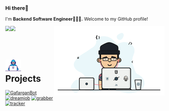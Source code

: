 ### Hi there👋
I'm **Backend Software Engineer👨🏻‍💻.** Welcome to my GitHub profile!

<img src="https://github.com/MagomedovArthur/MagomedovArthur/blob/main/main/dev.gif" width="350" align="right"/>

<img src="https://github-readme-stats.vercel.app/api?username=MagomedovArthur&title_color=0074D9&text_color=E5C07B&icon_color=2ECC40&border_color=30363D&bg_color=161B22&show_icons=true&cache_seconds=1800&locale=en&border_radius=5&hide=,issues,&count_private=true&include_all_commit=true"/>

<img align="left" src="https://komarev.com/ghpvc/?username=MagomedovArthur&color=2ECC40&label=PROFILE+VIEWS"/>

<br></br>
# <img src="https://github.com/MagomedovArthur/MagomedovArthur/blob/main/main/Developer.gif" width="50" /> Projects
<p align="left">

  <a href="https://github.com/MagomedovArthur/GafarganBot"><img width="278" src="https://denvercoder1-github-readme-stats.vercel.app/api/pin/?username=MagomedovArthur&repo=GafarganBot&theme=dracula&bg_color=1F222E&title_color=F85D7F&hide_border=true&icon_color=F8D866&show_icons=false" alt="GafarganBot"></a>
  <a href="https://github.com/MagomedovArthur/dreamjob"><img width="278" src="https://denvercoder1-github-readme-stats.vercel.app/api/pin/?username=MagomedovArthur&repo=dreamjob&theme=dracula&bg_color=1F222E&title_color=F85D7F&hide_border=true&icon_color=F8D866&show_icons=false" alt="dreamjob"></a>
  <a href="https://github.com/MagomedovArthur/grabber"><img width="278" src="https://denvercoder1-github-readme-stats.vercel.app/api/pin/?username=MagomedovArthur&repo=grabber&theme=dracula&bg_color=1F222E&title_color=F85D7F&hide_border=true&icon_color=F8D866&show_icons=false" alt="grabber"></a>
  <a href="https://github.com/MagomedovArthur/tracker"><img width="278" src="https://denvercoder1-github-readme-stats.vercel.app/api/pin/?username=MagomedovArthur&repo=tracker&theme=dracula&bg_color=1F222E&title_color=F85D7F&hide_border=true&icon_color=F8D866&show_icons=false" alt="tracker"></a>

<br></br>
